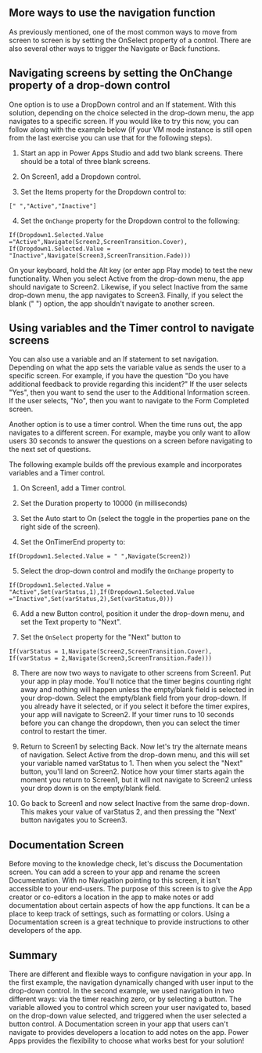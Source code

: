 ## More ways to use the navigation function

As previously mentioned, one of the most common ways to move from screen to screen is by setting the OnSelect property of a control. There are also several other ways to trigger the Navigate or Back functions.

## Navigating screens by setting the OnChange property of a drop-down control

One option is to use a DropDown control and an If statement. With this solution, depending on the choice selected in the drop-down menu, the app navigates to a specific screen. If you would like to try this now, you can follow along with the example below (if your VM mode instance is still open from the last exercise you can use that for the following steps).

1. Start an app in Power Apps Studio and add two blank screens. There should be a total of three blank screens.

2. On Screen1, add a Dropdown control.

3. Set the Items property for the Dropdown control to:
```
[" ","Active","Inactive"]

```

4. Set the `OnChange` property for the Dropdown control to the following:

```
If(Dropdown1.Selected.Value ="Active",Navigate(Screen2,ScreenTransition.Cover), If(Dropdown1.Selected.Value = "Inactive",Navigate(Screen3,ScreenTransition.Fade)))
```

On your keyboard, hold the Alt key (or enter app Play mode) to test the new functionality. When you select Active from the drop-down menu, the app should navigate to Screen2. Likewise, if you select Inactive from the same drop-down menu, the app navigates to Screen3. Finally, if you select the blank (" ") option, the app shouldn't navigate to another screen.

## Using variables and the Timer control to navigate screens

You can also use a variable and an If statement to set navigation. Depending on what the app sets the variable value as sends the user to a specific screen. For example, if you have the question "Do you have additional feedback to provide regarding this incident?" If the user selects "Yes", then you want to send the user to the Additional Information screen. If the user selects, "No", then you want to navigate to the Form Completed screen.

Another option is to use a timer control. When the time runs out, the app navigates to a different screen. For example, maybe you only want to allow users 30 seconds to answer the questions on a screen before navigating to the next set of questions.

The following example builds off the previous example and incorporates variables and a Timer control.

1. On Screen1, add a Timer control.

2. Set the Duration property to 10000 (in milliseconds)

3. Set the Auto start to On (select the toggle in the properties pane on the right side of the screen).

4. Set the OnTimerEnd property to:

```
If(Dropdown1.Selected.Value = " ",Navigate(Screen2))

```
5. Select the drop-down control and modify the `OnChange` property to

```
If(Dropdown1.Selected.Value = "Active",Set(varStatus,1),If(Dropdown1.Selected.Value ="Inactive",Set(varStatus,2),Set(varStatus,0)))

```
6. Add a new Button control, position it under the drop-down menu, and set the Text property to "Next".

7. Set the `OnSelect` property for the "Next" button to
```
If(varStatus = 1,Navigate(Screen2,ScreenTransition.Cover),
If(varStatus = 2,Navigate(Screen3,ScreenTransition.Fade)))
```
8. There are now two ways to navigate to other screens from Screen1. Put your app in play mode. You'll notice that the timer begins counting right away and nothing will happen unless the empty/blank field is selected in your drop-down. Select the empty/blank field from your drop-down. If you already have it selected, or if you select it before the timer expires, your app will navigate to Screen2. If your timer runs to 10 seconds before you can change the dropdown, then you can select the timer control to restart the timer.

9. Return to Screen1 by selecting Back. Now let's try the alternate means of navigation. Select Active from the drop-down menu, and this will set your variable named varStatus to 1. Then when you select the "Next" button, you'll land on Screen2. Notice how your timer starts again the moment you return to Screen1, but it will not navigate to Screen2 unless your drop down is on the empty/blank field.

10. Go back to Screen1 and now select Inactive from the same drop-down. This makes your value of varStatus 2, and then pressing the "Next' button navigates you to Screen3.

## Documentation Screen
Before moving to the knowledge check, let's discuss the Documentation screen. You can add a screen to your app and rename the screen Documentation. With no Navigation pointing to this screen, it isn't accessible to your end-users. The purpose of this screen is to give the App creator or co-editors a location in the app to make notes or add documentation about certain aspects of how the app functions. It can be a place to keep track of settings, such as formatting or colors. Using a Documentation screen is a great technique to provide instructions to other developers of the app.

## Summary
There are different and flexible ways to configure navigation in your app. In the first example, the navigation dynamically changed with user input to the drop-down control. In the second example, we used navigation in two different ways: via the timer reaching zero, or by selecting a button. The variable allowed you to control which screen your user navigated to, based on the drop-down value selected, and triggered when the user selected a button control. A Documentation screen in your app that users can't navigate to provides developers a location to add notes on the app. Power Apps provides the flexibility to choose what works best for your solution!





